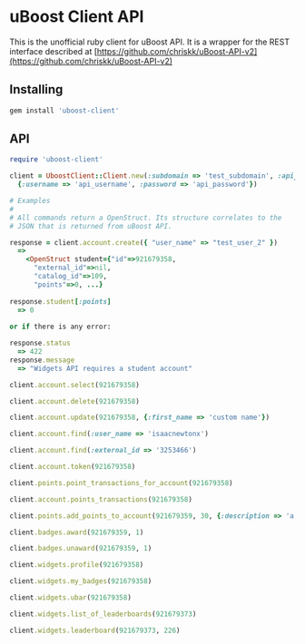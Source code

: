 # uBoost Client API

This is the unofficial ruby client for uBoost API. It is a wrapper for the REST interface described at [https://github.com/chriskk/uBoost-API-v2](https://github.com/chriskk/uBoost-API-v2)

## Installing

```bash
gem install 'uboost-client'
```

## API

```ruby
require 'uboost-client'

client = UboostClient::Client.new(:subdomain => 'test_subdomain', :api_credentials => 
  {:username => 'api_username', :password => 'api_password'})

# Examples
#
# All commands return a OpenStruct. Its structure correlates to the 
# JSON that is returned from uBoost API.

response = client.account.create({ "user_name" => "test_user_2" })
  =>
    <OpenStruct student={"id"=>921679358, 
      "external_id"=>nil, 
      "catalog_id"=>109,   
      "points"=>0, ...}
    
response.student[:points] 
  => 0
  
or if there is any error:

response.status
  => 422
response.message 
  => "Widgets API requires a student account"

client.account.select(921679358)

client.account.delete(921679358)

client.account.update(921679358, {:first_name => 'custom name'})

client.account.find(:user_name => 'isaacnewtonx')

client.account.find(:external_id => '3253466')

client.account.token(921679358)

client.points.point_transactions_for_account(921679358)

client.account.points_transactions(921679358)

client.points.add_points_to_account(921679359, 30, {:description => 'a description'})

client.badges.award(921679359, 1)

client.badges.unaward(921679359, 1)

client.widgets.profile(921679358)

client.widgets.my_badges(921679358)

client.widgets.ubar(921679358)

client.widgets.list_of_leaderboards(921679373)

client.widgets.leaderboard(921679373, 226)

```